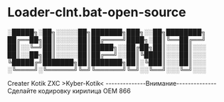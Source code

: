 # Loader-clnt.bat-open-source

░█████╗░██╗░░░░░██╗███████╗███╗░░██╗████████╗
██╔══██╗██║░░░░░██║██╔════╝████╗░██║╚══██╔══╝
██║░░╚═╝██║░░░░░██║█████╗░░██╔██╗██║░░░██║░░░
██║░░██╗██║░░░░░██║██╔══╝░░██║╚████║░░░██║░░░
╚█████╔╝███████╗██║███████╗██║░╚███║░░░██║░░░
░╚════╝░╚══════╝╚═╝╚══════╝╚═╝░░╚══╝░░░╚═╝░░░

Creater Kotik ZXC >Kyber-Kotik<
--------------Внимание--------------
Сделайте кодировку кирилица OEM 866
